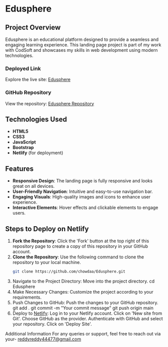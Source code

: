 # Edusphere



## Project Overview

Edusphere is an educational platform designed to provide a seamless and engaging learning experience. This landing page project is part of my work with CodSoft and showcases my skills in web development using modern technologies.

### Deployed Link

Explore the live site: [Edusphere](https://edusphere-chowda.netlify.app/)

### GitHub Repository

View the repository: [Edusphere Repository](https://github.com/Chowdaa/Edusphere)

## Technologies Used

- **HTML5**
- **CSS3**
- **JavaScript**
- **Bootstrap**
- **Netlify** (for deployment)

## Features

- **Responsive Design**: The landing page is fully responsive and looks great on all devices.
- **User-Friendly Navigation**: Intuitive and easy-to-use navigation bar.
- **Engaging Visuals**: High-quality images and icons to enhance user experience.
- **Interactive Elements**: Hover effects and clickable elements to engage users.

## Steps to Deploy on Netlify

1. **Fork the Repository**: Click the 'Fork' button at the top right of this repository page to create a copy of this repository in your GitHub account.
2. **Clone the Repository**: Use the following command to clone the repository to your local machine.
   ```bash
   git clone https://github.com/chowdaa/Edusphere.git
3. Navigate to the Project Directory: Move into the project directory.
  cd Edusphere
4. Make Necessary Changes: Customize the project according to your requirements.
5. Push Changes to GitHub: Push the changes to your GitHub repository.
    git add .
    git commit -m "Your commit message"
    git push origin main
6. Deploy to [Netlify](https://www.netlify.com/):
    Log in to your Netlify account.
    Click on 'New site from Git'.
    Choose GitHub as the provider.
    Authenticate with GitHub and select your repository.
    Click on 'Deploy Site'.

Additional Information
For any queries or support, feel free to reach out via your- reddyreddy44477@gmail.com
